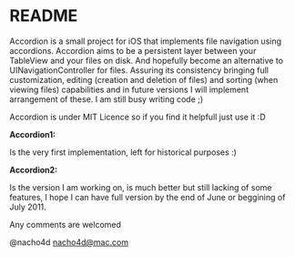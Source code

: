 # README

Accordion is a small project for iOS that implements file navigation using accordions. Accordion aims to be a persistent layer between your TableView and your files on disk. And hopefully become an alternative to UINavigationController for files. Assuring its consistency bringing full customization, editing (creation and deletion of files) and sorting (when viewing files) capabilities and in future versions I will implement arrangement of these. I am still busy writing code ;)

Accordion is under MIT Licence so if you find it helpfull just use it :D

**Accordion1:**

Is the very first implementation, left for historical purposes :)

**Accordion2:**

Is the version I am working on, is much better but still lacking of some features, I hope I can have full version by the end of June or beggining of July 2011.

Any comments are welcomed 

@nacho4d
nacho4d@mac.com


